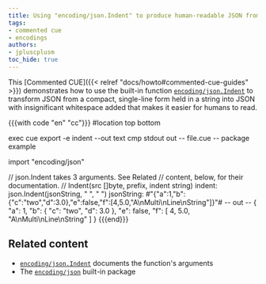 ```yaml
---
title: Using "encoding/json.Indent" to produce human-readable JSON from a string
tags:
- commented cue
- encodings
authors:
- jpluscplusm
toc_hide: true
---
```


This [Commented CUE]({{< relref "docs/howto#commented-cue-guides" >}})
demonstrates how to use the built-in function
[`encoding/json.Indent`](https://pkg.go.dev/cuelang.org/go/pkg/encoding/json#Indent)
to transform JSON from a compact, single-line form held in a string into JSON
with insignificant whitespace added that makes it easier for humans to read.

{{{with code "en" "cc"}}}
#location top bottom

exec cue export -e indent --out text
cmp stdout out
-- file.cue --
package example

import "encoding/json"

// json.Indent takes 3 arguments. See Related
// content, below, for their documentation.
//   Indent(src []byte, prefix, indent string)
indent:     json.Indent(jsonString, " ", "  ")
jsonString: #"{"a":1,"b":{"c":"two","d":3.0},"e":false,"f":[4,5.0,"A\nMulti\nLine\nString"]}"#
-- out --
{
   "a": 1,
   "b": {
     "c": "two",
     "d": 3.0
   },
   "e": false,
   "f": [
     4,
     5.0,
     "A\nMulti\nLine\nString"
   ]
 }
{{{end}}}

## Related content

- [`encoding/json.Indent`](https://pkg.go.dev/cuelang.org/go/pkg/encoding/json#Indent)
  documents the function's arguments
- The [`encoding/json`](https://pkg.go.dev/cuelang.org/go/pkg/encoding/json) built-in package
